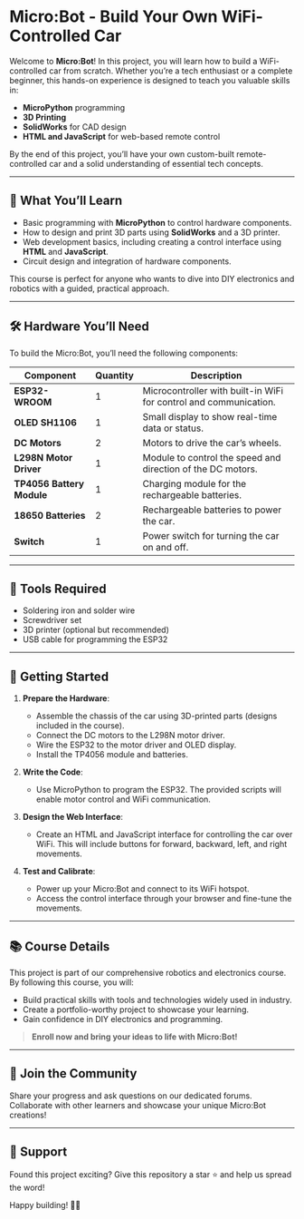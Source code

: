 # Micro:Bot - Build Your Own WiFi-Controlled Car

Welcome to **Micro:Bot**! In this project, you will learn how to build a WiFi-controlled car from scratch. Whether you’re a tech enthusiast or a complete beginner, this hands-on experience is designed to teach you valuable skills in:

- **MicroPython** programming
- **3D Printing**
- **SolidWorks** for CAD design
- **HTML and JavaScript** for web-based remote control

By the end of this project, you’ll have your own custom-built remote-controlled car and a solid understanding of essential tech concepts.

---

## 🚗 What You’ll Learn

- Basic programming with **MicroPython** to control hardware components.
- How to design and print 3D parts using **SolidWorks** and a 3D printer.
- Web development basics, including creating a control interface using **HTML** and **JavaScript**.
- Circuit design and integration of hardware components.

This course is perfect for anyone who wants to dive into DIY electronics and robotics with a guided, practical approach.

---

## 🛠️ Hardware You’ll Need

To build the Micro:Bot, you’ll need the following components:

| Component                | Quantity | Description                                                                 |
|--------------------------|----------|-----------------------------------------------------------------------------|
| **ESP32-WROOM**          | 1        | Microcontroller with built-in WiFi for control and communication.          |
| **OLED SH1106**          | 1        | Small display to show real-time data or status.                            |
| **DC Motors**            | 2        | Motors to drive the car’s wheels.                                          |
| **L298N Motor Driver**   | 1        | Module to control the speed and direction of the DC motors.                |
| **TP4056 Battery Module**| 1        | Charging module for the rechargeable batteries.                            |
| **18650 Batteries**      | 2        | Rechargeable batteries to power the car.                                   |
| **Switch**               | 1        | Power switch for turning the car on and off.                               |

---

## 🧰 Tools Required

- Soldering iron and solder wire
- Screwdriver set
- 3D printer (optional but recommended)
- USB cable for programming the ESP32

---

## 🚀 Getting Started

1. **Prepare the Hardware**:
   - Assemble the chassis of the car using 3D-printed parts (designs included in the course).
   - Connect the DC motors to the L298N motor driver.
   - Wire the ESP32 to the motor driver and OLED display.
   - Install the TP4056 module and batteries.

2. **Write the Code**:
   - Use MicroPython to program the ESP32. The provided scripts will enable motor control and WiFi communication.

3. **Design the Web Interface**:
   - Create an HTML and JavaScript interface for controlling the car over WiFi. This will include buttons for forward, backward, left, and right movements.

4. **Test and Calibrate**:
   - Power up your Micro:Bot and connect to its WiFi hotspot.
   - Access the control interface through your browser and fine-tune the movements.

---

## 📚 Course Details

This project is part of our comprehensive robotics and electronics course. By following this course, you will:

- Build practical skills with tools and technologies widely used in industry.
- Create a portfolio-worthy project to showcase your learning.
- Gain confidence in DIY electronics and programming.

> **Enroll now and bring your ideas to life with Micro:Bot!**

---

## 🌟 Join the Community

Share your progress and ask questions on our dedicated forums. Collaborate with other learners and showcase your unique Micro:Bot creations!

---

## 🤝 Support

Found this project exciting? Give this repository a star ⭐ and help us spread the word!

Happy building! 🚗✨

